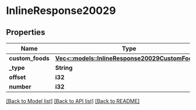 # InlineResponse20029

## Properties

Name | Type | Description | Notes
------------ | ------------- | ------------- | -------------
**custom_foods** | [**Vec<::models::InlineResponse20029CustomFoods>**](inline_response_200_29_customFoods.md) |  | 
**_type** | **String** |  | 
**offset** | **i32** |  | 
**number** | **i32** |  | 

[[Back to Model list]](../README.md#documentation-for-models) [[Back to API list]](../README.md#documentation-for-api-endpoints) [[Back to README]](../README.md)


